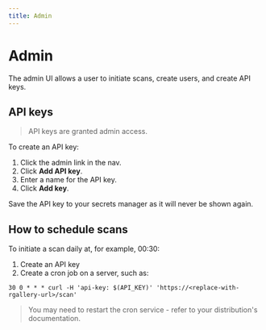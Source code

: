 ```yaml
---
title: Admin
---
```


# Admin

The admin UI allows a user to initiate scans, create users, and create API keys.

## API keys

> API keys are granted admin access.

To create an API key:

1. Click the admin link in the nav.
1. Click **Add API key**.
1. Enter a name for the API key.
1. Click **Add key**.

Save the API key to your secrets manager as it will never be shown again.

## How to schedule scans

To initiate a scan daily at, for example, 00:30:

1. Create an API key
1. Create a cron job on a server, such as:

```shell
30 0 * * * curl -H 'api-key: $(API_KEY)' 'https://<replace-with-rgallery-url>/scan'
```

> You may need to restart the cron service - refer to your distribution's documentation.
